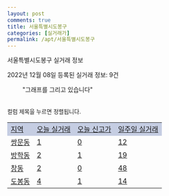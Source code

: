 ```yaml
---
layout: post
comments: true
title: 서울특별시도봉구
categories: [실거래가]
permalink: /apt/서울특별시도봉구
---
```


서울특별시도봉구 실거래 정보

2022년 12월 08일 등록된 실거래 정보: 9건

<!--<script async src="https://pagead2.googlesyndication.com/pagead/js/adsbygoogle.js?client=ca-pub-3485438051770037"
 crossorigin="anonymous"></script>-->

<script type="text/javascript">
  google.charts.load('current', {'packages':['corechart']});
  google.charts.setOnLoadCallback(drawChart);

  function drawChart() {
    var data = google.visualization.arrayToDataTable([['거래일', '매매', '전월세', '전매'], ['21-01', 0, 2, 0], ['21-02', 0, 4, 0], ['21-03', 0, 1, 0], ['21-04', 0, 3, 0], ['21-05', 0, 4, 0], ['21-06', 0, 2, 0], ['21-07', 0, 27, 0], ['21-08', 65, 100, 0], ['21-09', 4, 14, 0], ['21-10', 1, 2, 0], ['21-11', 4, 6, 0], ['21-12', 28, 247, 0], ['22-01', 28, 339, 0], ['22-02', 17, 425, 0], ['22-03', 61, 533, 0], ['22-04', 61, 458, 0], ['22-05', 55, 490, 0], ['22-06', 27, 348, 0], ['22-07', 31, 378, 0], ['22-08', 34, 431, 0], ['22-09', 28, 400, 0], ['22-10', 16, 419, 0], ['22-11', 17, 304, 0], ['22-12', 0, 30, 0]]);

    var options = {
      title: '최근 1년간 유형별 거래량 추이',
      legend: { position: 'bottom' }
    };

    setTimeout(function() {
        var chart = new google.visualization.LineChart(document.getElementById('columnchart_material'));
        chart.draw(data, (options));
        document.getElementById('loading').style.display = 'none';
        var dayLabel = (new Date()).getDay();
        if (dayLabel < 2) {
            sorttable.innerSortFunction.apply(document.getElementById('week'), []);
            sorttable.innerSortFunction.apply(document.getElementById('week'), []);        
        }
        else {
            sorttable.innerSortFunction.apply(document.getElementById('today'), []);
            sorttable.innerSortFunction.apply(document.getElementById('today'), []);
        }
    }, 200);

  }
</script>

<div id="loading" style="z-index:20; display: block; margin-left: 35px">"그래프를 그리고 있습니다"</div>
<div id="columnchart_material" style="width: 95%; margin-left: -35px; display: block"></div>
<!--<div style="width: 95%; margin-left: -35px; display: block">
      <script async src="https://pagead2.googlesyndication.com/pagead/js/adsbygoogle.js?client=ca-pub-3485438051770037"
          crossorigin="anonymous"></script>
      <ins class="adsbygoogle"
          style="display:block"
          data-ad-format="fluid"
          data-ad-layout-key="-fb+5w+4e-db+86"
          data-ad-client="ca-pub-3485438051770037"
          data-ad-slot="1827090281"></ins>
      <script>
          (adsbygoogle = window.adsbygoogle || []).push({});
      </script>
</div>-->
<br>

<font size='small' style='font-size: small;'>컬럼 제목을 누르면 정렬됩니다.</font>
<table class="sortable">
  <tr style='background-color: rgba(114, 132, 186,0.4);'>
    <td id="region"><a href="#">지역</a></td>
    <td id="today"><a href="#">오늘 실거래</a></td>
    <td id="today_new"><a href="#">오늘 신고가</a></td>
    <td id="week"><a href="#">일주일 실거래</a></td>
  </tr>

  
  <tr class="item">
    <td><a href="서울특별시도봉구쌍문동">쌍문동</a></td>
    <td><a href="서울특별시도봉구쌍문동">1</a></td>
    <td><a href="서울특별시도봉구쌍문동">0</a></td>
    <td><a href="서울특별시도봉구쌍문동">12</a></td>
  </tr>
    

  <tr class="item">
    <td><a href="서울특별시도봉구방학동">방학동</a></td>
    <td><a href="서울특별시도봉구방학동">2</a></td>
    <td><a href="서울특별시도봉구방학동">1</a></td>
    <td><a href="서울특별시도봉구방학동">19</a></td>
  </tr>
    

  <tr class="item">
    <td><a href="서울특별시도봉구창동">창동</a></td>
    <td><a href="서울특별시도봉구창동">2</a></td>
    <td><a href="서울특별시도봉구창동">0</a></td>
    <td><a href="서울특별시도봉구창동">48</a></td>
  </tr>
    

  <tr class="item">
    <td><a href="서울특별시도봉구도봉동">도봉동</a></td>
    <td><a href="서울특별시도봉구도봉동">4</a></td>
    <td><a href="서울특별시도봉구도봉동">1</a></td>
    <td><a href="서울특별시도봉구도봉동">14</a></td>
  </tr>
    


</table>


    